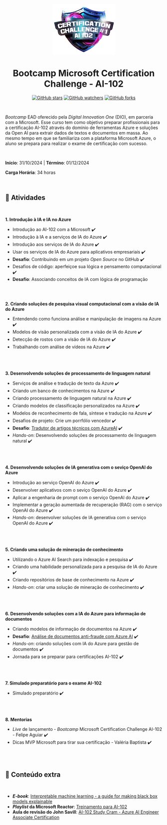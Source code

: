 <div align="center">

<img src="./images/logo.webp" alt="Bootcamp logo" width="200" >

<h1> Bootcamp Microsoft Certification Challenge - AI-102 </h1>

[![GitHub stars](https://img.shields.io/github/stars/biachristie/dio-bootcamp-microsoft-ai900.svg?style=social&label=Star&maxAge=2592000)](https://github.com/biachristie/dio-bootcamp-microsoft-ai102/stargazers)
[![GitHub watchers](https://img.shields.io/github/watchers/biachristie/dio-bootcamp-microsoft-ai102.svg?style=social&label=Watch&maxAge=2592000)](https://github.com/biachristie/dio-bootcamp-microsoft-ai900/watchers)
[![GitHub forks](https://img.shields.io/github/forks/biachristie/dio-bootcamp-microsoft-ai102.svg?style=social&label=Fork&maxAge=2592000)](https://github.com/biachristie/dio-bootcamp-microsoft-ai900/network/members)

</div>
<br>


*Bootcamp* EAD oferecido pela *Digital Innovation One* (DIO), em parceria com a Microsoft. Esse curso tem como objetivo preparar profissionais para a certificação AI-102 através do domínio de ferramentas Azure e soluções da Open AI para extrair dados de textos e documentos em massa. Ao mesmo tempo em que se familiariza com a plataforma Microsoft Azure, o aluno se prepara para realizar o exame de certificação com sucesso.


<br>

**Início**: 31/10/2024 | **Término**: 01/12/2024

**Carga Horária**: 34 horas

<br>

## 📝 Atividades
<br>

**1. Introdução à IA e IA no Azure**

* Introdução ao AI-102 com a Microsoft ✔️
* Introdução à IA e a serviços de IA do Azure ✔️
* Introdução aos serviços de IA do Azure ✔️
* Usar os serviços de IA do Azure para aplicativos empresariais ✔️
* **Desafio**: Contribuindo em um projeto *Open Source* no GitHub ✔️
* Desafios de código: aperfeiçoe sua lógica e pensamento computacional ✔️
* **Desafio**: Associando conceitos de IA com lógica de programação

<br>
<br>

**2. Criando soluções de pesquisa visual computacional com a visão de IA do Azure**
* Entendendo como funciona análise e manipulação de imagens na Azure ✔️ 
* Modelos de visão personalizada com a visão de IA do Azure ✔️ 
* Detecção de rostos com a visão de IA do Azure ✔️ 
* Trabalhando com análise de vídeos na Azure ✔️ 


<br>
<br>

**3. Desenvolvendo soluções de processamento de linguagem natural**
* Serviços de análise e tradução de texto da Azure ✔️
* Criando um banco de conhecimentos na Azure ✔️
* Criando processamento de linguagem natural na Azure ✔️
* Criando modelos de classificação personalizados na Azure ✔️
* Modelos de reconhecimento de fala, síntese e tradução na Azure ✔️
* Desafios de projeto: Crie um porrfólio vencedor ✔️
* **Desafio**: [Tradutor de artigos técnicos com AzureAI](https://github.com/biachristie/dio-bootcamp-microsoft-ai102/tree/main/Desafio_02) ✔️
* *Hands-on*: Desenvolvendo soluções de processamento de linguagem natural ✔️


<br>
<br>

**4. Desenvolvendo soluções de IA generativa com o seviço OpenAI do Azure**
* Introdução ao serviço OpenAI do Azure ✔️
* Desenvolver aplicativos com o seviço OpenAI do Azure ✔️
* Aplicar a engenharia de prompt com o serviço OpenAI do Azure ✔️
* Implementar a geração aumentada de recuperação (RAG) com o serviço OpenAI do Azure ✔️
* *Hands-on*: desenvolver soluções de IA generativa com o serviço OpenAI do Azure ✔️


<br>
<br>

**5. Criando uma solução de mineração de conhecimento**
* Utilizando o Azure AI Search para indexação e pesquisa ✔️
* Criando uma habilidade personalizada para a pesquisa de IA do Azure ✔️
* Criando repositórios de base de conhecimento na Azure ✔️
* *Hands-on*: criar uma solução de mineração de conhecimento ✔️

<br>
<br>

**6. Desenvolvendo soluções com a IA do Azure para informação de documentos**
* Criando modelos de informação de documentos na Azure ✔️
* **Desafio**: [Análise de documentos anti-fraude com Azure AI](https://github.com/biachristie/dio-bootcamp-microsoft-ai102/tree/main/Desafio_03/src) ✔️
* *Hands-on*: criando soluções com IA do Azure para gestão de documentos ✔️
* Jornada para se preparar para certificações AI-102 ✔️

<br>
<br>

**7. Simulado preparatório para o exame AI-102**
* Simulado preparatório ✔️

<br>
<br>

**8. Mentorias**
* *Live* de lançamento - *Bootcamp* Microsoft Certification Challenge AI-102 - Felipe Aguiar ✔️
* Dicas MVP Microsoft para tirar sua certificação - Valéria Baptista ✔️

<br>
<br>


## 📌 Conteúdo extra 
<br>

* ***E-book***: [Interpretable machine learning - a guide for making black box models explainable](https://christophm.github.io/interpretable-ml-book/index.html)
* ***Playlist* da Microsoft Reactor**: [Treinamento para AI-102](https://www.youtube.com/watch?v=3szLoAMNIWQ&list=PLmsFUfdnGr3wDswd-EB2NWcO1Eymccrlp)
* **Aula de revisão do John Savill**: [AI-102 Study Cram - Azure AI Engineer Associate Certification](https://www.youtube.com/watch?v=I7fdWafTcPY)